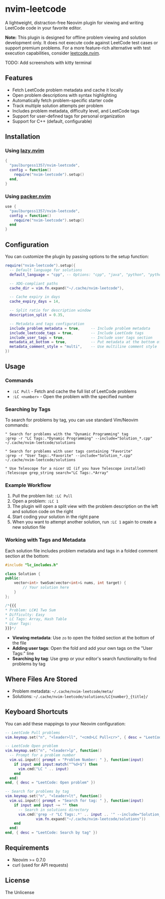 # nvim-leetcode

A lightweight, distraction-free Neovim plugin for viewing and writing LeetCode code in your favorite editor.

**Note:** This plugin is designed for offline problem viewing and solution development only. It does not execute code against LeetCode test cases or support premium problems. For a more feature-rich alternative with test execution capabilities, consider [leetcode.nvim](https://github.com/kawre/leetcode.nvim).

TODO: Add screenshots with kitty terminal

## Features

- Fetch LeetCode problem metadata and cache it locally
- Open problem descriptions with syntax highlighting
- Automatically fetch problem-specific starter code
- Track multiple solution attempts per problem
- Includes problem metadata, difficulty level, and LeetCode tags
- Support for user-defined tags for personal organization
- Support for C++ (default, configurable)

## Installation

### Using [lazy.nvim](https://github.com/folke/lazy.nvim)

```lua
{
  "paulburgess1357/nvim-leetcode",
  config = function()
    require("nvim-leetcode").setup()
  end,
}
```

### Using [packer.nvim](https://github.com/wbthomason/packer.nvim)

```lua
use {
  "paulburgess1357/nvim-leetcode",
  config = function()
    require("nvim-leetcode").setup()
  end
}
```

## Configuration

You can customize the plugin by passing options to the setup function:

```lua
require("nvim-leetcode").setup({
  -- Default language for solutions
  default_language = "cpp", -- Options: "cpp", "java", "python", "python3", etc.

  -- XDG-compliant paths
  cache_dir = vim.fn.expand("~/.cache/nvim-leetcode"),

  -- Cache expiry in days
  cache_expiry_days = 14,

  -- Split ratio for description window
  description_split = 0.35,

  -- Metadata and tags configuration
  include_problem_metadata = true,     -- Include problem metadata
  include_leetcode_tags = true,        -- Include LeetCode tags
  include_user_tags = true,            -- Include user tags section
  metadata_at_bottom = true,           -- Put metadata at the bottom of the file
  metadata_comment_style = "multi",    -- Use multiline comment style
})
```

## Usage

### Commands

- `:LC Pull` - Fetch and cache the full list of LeetCode problems
- `:LC <number>` - Open the problem with the specified number

### Searching by Tags

To search for problems by tag, you can use standard Vim/Neovim commands:

```vim
" Search for problems with the "Dynamic Programming" tag
:grep -r "LC Tags:.*Dynamic Programming" --include="Solution_*.cpp" ~/.cache/nvim-leetcode/solutions

" Search for problems with user tags containing "Favorite"
:grep -r "User Tags:.*Favorite" --include="Solution_*.cpp" ~/.cache/nvim-leetcode/solutions

" Use Telescope for a nicer UI (if you have Telescope installed)
:Telescope grep_string search="LC Tags:.*Array"
```

### Example Workflow

1. Pull the problem list: `:LC Pull`
2. Open a problem: `:LC 1`
3. The plugin will open a split view with the problem description on the left and solution code on the right
4. Start coding your solution in the right pane
5. When you want to attempt another solution, run `:LC 1` again to create a new solution file

### Working with Tags and Metadata

Each solution file includes problem metadata and tags in a folded comment section at the bottom:

```cpp
#include "lc_includes.h"

class Solution {
public:
    vector<int> twoSum(vector<int>& nums, int target) {
        // Your solution here
    }
};

/*{{{
* Problem: LC#1 Two Sum
* Difficulty: Easy
* LC Tags: Array, Hash Table
* User Tags:
}}}*/
```

- **Viewing metadata**: Use `zo` to open the folded section at the bottom of the file
- **Adding user tags**: Open the fold and add your own tags on the "User Tags:" line
- **Searching by tag**: Use grep or your editor's search functionality to find problems by tag

## Where Files Are Stored

- Problem metadata: `~/.cache/nvim-leetcode/meta/`
- Solutions: `~/.cache/nvim-leetcode/solutions/LC{number}_{title}/`

## Keyboard Shortcuts

You can add these mappings to your Neovim configuration:

```lua
-- LeetCode Pull problems
vim.keymap.set("n", "<leader>ll", "<cmd>LC Pull<cr>", { desc = "LeetCode: Pull problems" })

-- LeetCode Open problem
vim.keymap.set("n", "<leader>lp", function()
  -- Prompt for a problem number
  vim.ui.input({ prompt = "Problem Number: " }, function(input)
    if input and input:match("^%d+$") then
      vim.cmd("LC " .. input)
    end
  end)
end, { desc = "LeetCode: Open problem" })

-- Search for problems by tag
vim.keymap.set("n", "<leader>lt", function()
  vim.ui.input({ prompt = "Search for tag: " }, function(input)
    if input and input ~= "" then
      -- Search in solutions directory
      vim.cmd('grep -r "LC Tags:.*' .. input .. '" --include="Solution_*.cpp" ' ..
              vim.fn.expand("~/.cache/nvim-leetcode/solutions"))
    end
  end)
end, { desc = "LeetCode: Search by tag" })
```

## Requirements

- Neovim >= 0.7.0
- curl (used for API requests)

## License

The Unlicense
